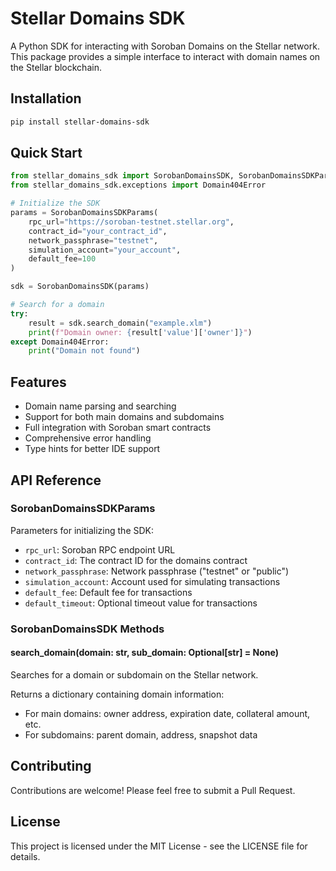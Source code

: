 # Stellar Domains SDK

A Python SDK for interacting with Soroban Domains on the Stellar network. This package provides a simple interface to interact with domain names on the Stellar blockchain.

## Installation

```bash
pip install stellar-domains-sdk
```

## Quick Start

```python
from stellar_domains_sdk import SorobanDomainsSDK, SorobanDomainsSDKParams
from stellar_domains_sdk.exceptions import Domain404Error

# Initialize the SDK
params = SorobanDomainsSDKParams(
    rpc_url="https://soroban-testnet.stellar.org",
    contract_id="your_contract_id",
    network_passphrase="testnet",
    simulation_account="your_account",
    default_fee=100
)

sdk = SorobanDomainsSDK(params)

# Search for a domain
try:
    result = sdk.search_domain("example.xlm")
    print(f"Domain owner: {result['value']['owner']}")
except Domain404Error:
    print("Domain not found")
```

## Features

- Domain name parsing and searching
- Support for both main domains and subdomains
- Full integration with Soroban smart contracts
- Comprehensive error handling
- Type hints for better IDE support

## API Reference

### SorobanDomainsSDKParams

Parameters for initializing the SDK:

- `rpc_url`: Soroban RPC endpoint URL
- `contract_id`: The contract ID for the domains contract
- `network_passphrase`: Network passphrase ("testnet" or "public")
- `simulation_account`: Account used for simulating transactions
- `default_fee`: Default fee for transactions
- `default_timeout`: Optional timeout value for transactions

### SorobanDomainsSDK Methods

#### search_domain(domain: str, sub_domain: Optional[str] = None)

Searches for a domain or subdomain on the Stellar network.

Returns a dictionary containing domain information:
- For main domains: owner address, expiration date, collateral amount, etc.
- For subdomains: parent domain, address, snapshot data

## Contributing

Contributions are welcome! Please feel free to submit a Pull Request.

## License

This project is licensed under the MIT License - see the LICENSE file for details.
